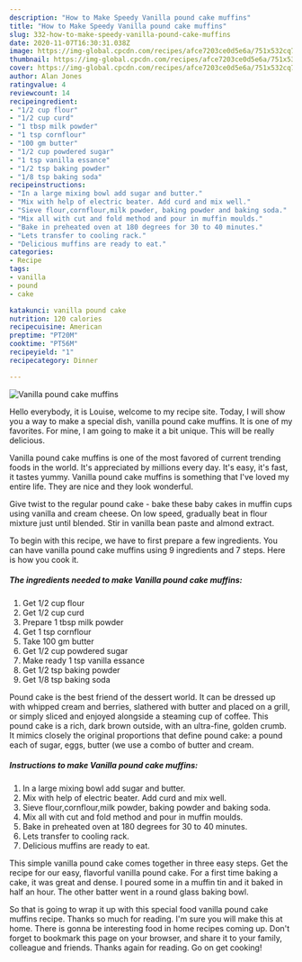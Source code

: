 ```yaml
---
description: "How to Make Speedy Vanilla pound cake muffins"
title: "How to Make Speedy Vanilla pound cake muffins"
slug: 332-how-to-make-speedy-vanilla-pound-cake-muffins
date: 2020-11-07T16:30:31.038Z
image: https://img-global.cpcdn.com/recipes/afce7203ce0d5e6a/751x532cq70/vanilla-pound-cake-muffins-recipe-main-photo.jpg
thumbnail: https://img-global.cpcdn.com/recipes/afce7203ce0d5e6a/751x532cq70/vanilla-pound-cake-muffins-recipe-main-photo.jpg
cover: https://img-global.cpcdn.com/recipes/afce7203ce0d5e6a/751x532cq70/vanilla-pound-cake-muffins-recipe-main-photo.jpg
author: Alan Jones
ratingvalue: 4
reviewcount: 14
recipeingredient:
- "1/2 cup flour"
- "1/2 cup curd"
- "1 tbsp milk powder"
- "1 tsp cornflour"
- "100 gm butter"
- "1/2 cup powdered sugar"
- "1 tsp vanilla essance"
- "1/2 tsp baking powder"
- "1/8 tsp baking soda"
recipeinstructions:
- "In a large mixing bowl add sugar and butter."
- "Mix with help of electric beater. Add curd and mix well."
- "Sieve flour,cornflour,milk powder, baking powder and baking soda."
- "Mix all with cut and fold method and pour in muffin moulds."
- "Bake in preheated oven at 180 degrees for 30 to 40 minutes."
- "Lets transfer to cooling rack."
- "Delicious muffins are ready to eat."
categories:
- Recipe
tags:
- vanilla
- pound
- cake

katakunci: vanilla pound cake 
nutrition: 120 calories
recipecuisine: American
preptime: "PT20M"
cooktime: "PT56M"
recipeyield: "1"
recipecategory: Dinner

---
```



![Vanilla pound cake muffins](https://img-global.cpcdn.com/recipes/afce7203ce0d5e6a/751x532cq70/vanilla-pound-cake-muffins-recipe-main-photo.jpg)

Hello everybody, it is Louise, welcome to my recipe site. Today, I will show you a way to make a special dish, vanilla pound cake muffins. It is one of my favorites. For mine, I am going to make it a bit unique. This will be really delicious.

Vanilla pound cake muffins is one of the most favored of current trending foods in the world. It's appreciated by millions every day. It's easy, it's fast, it tastes yummy. Vanilla pound cake muffins is something that I've loved my entire life. They are nice and they look wonderful.

Give twist to the regular pound cake - bake these baby cakes in muffin cups using vanilla and cream cheese. On low speed, gradually beat in flour mixture just until blended. Stir in vanilla bean paste and almond extract.


To begin with this recipe, we have to first prepare a few ingredients. You can have vanilla pound cake muffins using 9 ingredients and 7 steps. Here is how you cook it.

<!--inarticleads1-->

##### The ingredients needed to make Vanilla pound cake muffins:

1. Get 1/2 cup flour
1. Get 1/2 cup curd
1. Prepare 1 tbsp milk powder
1. Get 1 tsp cornflour
1. Take 100 gm butter
1. Get 1/2 cup powdered sugar
1. Make ready 1 tsp vanilla essance
1. Get 1/2 tsp baking powder
1. Get 1/8 tsp baking soda


Pound cake is the best friend of the dessert world. It can be dressed up with whipped cream and berries, slathered with butter and placed on a grill, or simply sliced and enjoyed alongside a steaming cup of coffee. This pound cake is a rich, dark brown outside, with an ultra-fine, golden crumb. It mimics closely the original proportions that define pound cake: a pound each of sugar, eggs, butter (we use a combo of butter and cream. 

<!--inarticleads2-->

##### Instructions to make Vanilla pound cake muffins:

1. In a large mixing bowl add sugar and butter.
1. Mix with help of electric beater. Add curd and mix well.
1. Sieve flour,cornflour,milk powder, baking powder and baking soda.
1. Mix all with cut and fold method and pour in muffin moulds.
1. Bake in preheated oven at 180 degrees for 30 to 40 minutes.
1. Lets transfer to cooling rack.
1. Delicious muffins are ready to eat.


This simple vanilla pound cake comes together in three easy steps. Get the recipe for our easy, flavorful vanilla pound cake. For a first time baking a cake, it was great and dense. I poured some in a muffin tin and it baked in half an hour. The other batter went in a round glass baking bowl. 

So that is going to wrap it up with this special food vanilla pound cake muffins recipe. Thanks so much for reading. I'm sure you will make this at home. There is gonna be interesting food in home recipes coming up. Don't forget to bookmark this page on your browser, and share it to your family, colleague and friends. Thanks again for reading. Go on get cooking!
